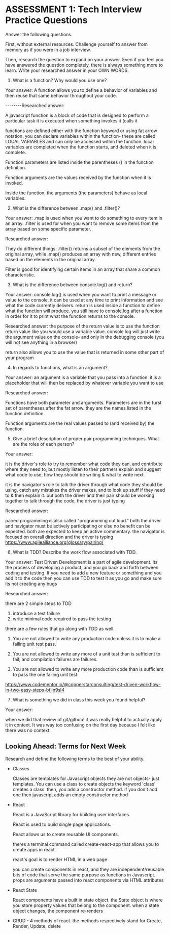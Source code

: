 # ASSESSMENT 1: Tech Interview Practice Questions
Answer the following questions.

First, without external resources. Challenge yourself to answer from memory as if you were in a job interview.

Then, research the question to expand on your answer. Even if you feel you have answered the question completely, there is always something more to learn. Write your researched answer in your OWN WORDS.

1. What is a function? Why would you use one?

  Your answer: A function allows you to define a behavior of variables and then reuse that same behavior throughout your code.


  --------Researched answer:

  A javascript function is a block of code that is designed to perform a particular task
  it is executed when something invokes it (calls it

  functions are defined either with the function keyword or using fat arrow notation. you can declare variables within the function- these are called LOCAL VARIABLES and can only be accessed within the function. local variables are completed when the function starts, and deleted when it is complete.

  Function parameters are listed inside the parentheses () in the function definition.

  Function arguments are the values received by the function when it is invoked.

  Inside the function, the arguments (the parameters) behave as local variables.



2. What is the difference between .map() and .filter()?

  Your answer: .map is used when you want to do something to every item in an array. .filter is used for when you want to remove some items from the array based on some specific parameter.

  Researched answer:

  They do different things: .filter() returns a subset of the elements from the original array, while .map() produces an array with new, different entries based on the elements in the original array.

  Filter is good for identifying certain items in an array that share a common characteristic.



3. What is the difference between console.log() and return?

  Your answer: console.log() is used when you want to print a message or value to the console. it can be used at any time to print information and see what the code currently delivers.
  return is used inside a function to define what the function will produce. you still have to console.log after a function in order for it to print what the function returns to the console.

  Researched answer:
  the purpose of the return value is to use the function return value like you would use a variable value. console log will just write the argument value on the console- and only in the debugging console (you will not see anything in a browser)

  return also allows you to use the value that is returned in some other part of your program



4. In regards to functions, what is an argument?

  Your answer: an argument is a variable that you pass into a function. it is a placeholder that will then be replaced by whatever variable you want to use

  Researched answer:

  Functions have both parameter and arguments. Parameters are in the furst set of parentheses after the fat arrow. they are the names listed in the function definition.

  Function arguments are the real values passed to (and received by) the function.



5. Give a brief description of proper pair programming techniques. What are the roles of each person?

  Your answer:

  it is the driver's role to try to remember what code they can, and contribute where they need to, but mostly listen to their partners explain and suggest what code to use, how they should be writing & what to write next.

  it is the navigator's role to talk the driver through what code they should be using, catch any mistakes the driver makes, and to look up stuff if they need to & then explain it.  but both the driver and their pair should be working together to talk through the code, the driver is just typing


  Researched answer:

  paired programming is also called "programming out loud." both the driver and navigator must be actively participating or else no benefit can be expected.
  both are expected to keep an active commentary.
  the navigator is focused on overall direction and the driver is typing
  https://www.agilealliance.org/glossary/pairing/



6. What is TDD? Describe the work flow associated with TDD.

  Your answer: Test Driven Development is a part of agile development. its the process of developing a product, and you go back and forth between coding and testing. If you need to add a new feature or something and you add it to the code then you can use TDD to test it as you go and make sure its not creating any bugs

  Researched answer:

  there are 2 simple steps to TDD
  1. introduce a test failure
  2. write minimal code required to pass the testing

  there are a few rules that go along with TDD as well.

  1. You are not allowed to write any production code unless it is to make a failing unit test pass.

  2. You are not allowed to write any more of a unit test than is sufficient to fail; and compilation failures are failures.

  3. You are not allowed to write any more production code than is sufficient to pass the one failing unit test.

  https://www.codementor.io/@copperstarconsulting/test-driven-workflow-in-two-easy-steps-bfjln9sl4


7. What is something we did in class this week you found helpful?  

  Your answer:

  when we did that review of git/github! it was really helpful to actually apply it in context. It was way too confusing on the first day because I felt like there was no context



## Looking Ahead: Terms for Next Week

Research and define the following terms to the best of your ability.

- Classes

    Classes are templates for Javascript objects
    they are not objects- just templates. You can use a class to create objects
    the keyword 'class' creates a class.
    then, you add a constructor method. if you don't add one then javascript adds an empty constructor method


- React

  React is a JavaScript library for building user interfaces.

  React is used to build single page applications.

  React allows us to create reusable UI components.

  theres a terminal command called create-react-app that allows you to create apps in react

  react's goal is to render HTML in a web page

  you can create components in react, and they are independent/reusable bits of code that serve the same purpose as functions in Javascript. props are arguments passed into react components via HTML attributes

- React State

  React components have a built in state object. the State object is where you store property values that belong to the component. when a state object changes, the component re-renders


- CRUD -
    4 methods of react.
    the methods respectively stand for Create, Render, Update, delete
